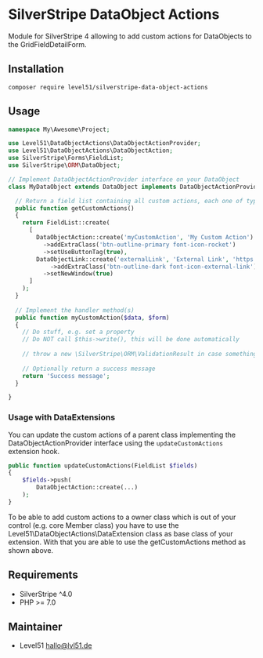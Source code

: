 # SilverStripe DataObject Actions
Module for SilverStripe 4 allowing to add custom actions for DataObjects to the GridFieldDetailForm.

## Installation
`composer require level51/silverstripe-data-object-actions`

## Usage
```php
namespace My\Awesome\Project;

use Level51\DataObjectActions\DataObjectActionProvider;
use Level51\DataObjectActions\DataObjectAction;
use SilverStripe\Forms\FieldList;
use SilverStripe\ORM\DataObject;

// Implement DataObjectActionProvider interface on your DataObject
class MyDataObject extends DataObject implements DataObjectActionProvider {

  // Return a field list containing all custom actions, each one of type DataObjectAction or DataObjectLink
  public function getCustomActions() 
  {
    return FieldList::create(
      [
        DataObjectAction::create('myCustomAction', 'My Custom Action')
          ->addExtraClass('btn-outline-primary font-icon-rocket')
          ->setUseButtonTag(true),
        DataObjectLink::create('externalLink', 'External Link', 'https://lvl51.de')
        	->addExtraClass('btn-outline-dark font-icon-external-link')
          ->setNewWindow(true)
      ]
    );
  }
	
  // Implement the handler method(s)
  public function myCustomAction($data, $form) 
  {
    // Do stuff, e.g. set a property
    // Do NOT call $this->write(), this will be done automatically
		
    // throw a new \SilverStripe\ORM\ValidationResult in case something failed
		
    // Optionally return a success message
    return 'Success message';
  }

}
```

### Usage with DataExtensions
You can update the custom actions of a parent class implementing the DataObjectActionProvider interface 
using the `updateCustomActions` extension hook.

```php
public function updateCustomActions(FieldList $fields)
{
    $fields->push(
        DataObjectAction::create(...)
    );
}
```

To be able to add custom actions to a owner class which is out of your control (e.g. core Member class)
you have to use the Level51\DataObjectActions\DataExtension class as base class of your 
extension. With that you are able to use the getCustomActions method as shown above.

## Requirements
- SilverStripe ^4.0
- PHP >= 7.0

## Maintainer
- Level51 <hallo@lvl51.de>
